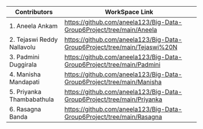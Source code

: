 | Contributors                  | WorkSpace Link
| ------------------------------|-------------------------|
| 1. Aneela Ankam               |https://github.com/aneela123/Big-Data-Group6Project/tree/main/Aneela                 |
| 2. Tejaswi Reddy Nallavolu    |https://github.com/aneela123/Big-Data-Group6Project/tree/main/Tejaswi%20N            |
| 3. Padmini Duggirala          |https://github.com/aneela123/Big-Data-Group6Project/tree/main/Padmini|
| 4. Manisha Mandapati          |https://github.com/aneela123/Big-Data-Group6Project/tree/main/Manisha                      |
| 5. Priyanka Thambabathula     |https://github.com/aneela123/Big-Data-Group6Project/tree/main/Priyanka                   |   
| 6. Rasagna Banda              |https://github.com/aneela123/Big-Data-Group6Project/tree/main/Rasagna                 |

